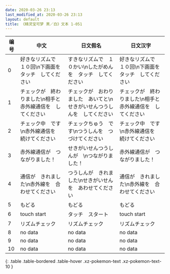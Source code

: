```yaml
---
date: 2020-03-26 23:13
last_modified_at: 2020-03-26 23:13
layout: default
title: 《精灵宝可梦 黑／白》文本 1-051
---
```

| 编号 | 中文 | 日文假名 | 日文汉字 |
| ---- | ---- | ---- | --- |
| 0 | 好きなリズムで　１０回\n下画面を　タッチ　してください | すきなリズムで　１０かい\nしたがめんを　タッチ　してください | 好きなリズムで　１０回\n下画面を　タッチ　してください |
| 1 | チェックが　終わりました\n相手と　赤外線通信を　してください | チェックが　おわりました　あいてと\nせきがいせんつうしんを　してください | チェックが　終わりました\n相手と　赤外線通信を　してください |
| 2 | チェック中　です\n赤外線通信を　続けてください | チェックちゅう　です\nつうしんを　つづけてください | チェック中　です\n赤外線通信を　続けてください |
| 3 | 赤外線通信が　つながりました！ | せきがいせんつうしんが　\nつながりました！ | 赤外線通信が　つながりました！ |
| 4 | 通信が　きれました\n赤外線を　合わせてください | つうしんが　きれました\nせきがいせんを　あわせてください | 通信が　きれました\n赤外線を　合わせてください |
| 5 | もどる | もどる | もどる |
| 6 | touch start | タッチ　スタート | touch start |
| 7 | リズムチェック | リズムチェック | リズムチェック |
| 8 | no data | no data | no data |
| 9 | no data | no data | no data |
| 10 | no data | no data | no data |
{: .table .table-bordered .table-hover .xz-pokemon-text .xz-pokemon-text-10 }